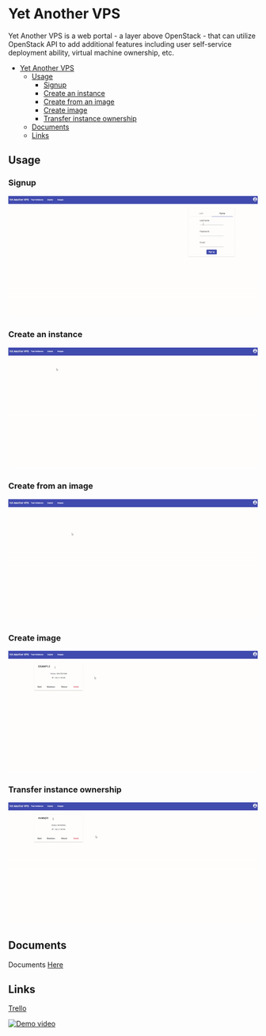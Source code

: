 # Yet Another VPS

Yet Another VPS is a web portal - a layer above OpenStack - that can utilize OpenStack API to add additional features including user self-service deployment ability, virtual machine ownership, etc.

- [Yet Another VPS](#yet-another-vps)
  - [Usage](#usage)
    - [Signup](#signup)
    - [Create an instance](#create-an-instance)
    - [Create from an image](#create-from-an-image)
    - [Create image](#create-image)
    - [Transfer instance ownership](#transfer-instance-ownership)
  - [Documents](#documents)
  - [Links](#links)

## Usage

### Signup

![Signup](doc/gifs/signup.gif)

### Create an instance

![Deploy Instance](doc/gifs/deploy.gif)

### Create from an image

![Deploy from image](doc/gifs/deploy&#32;from&#32;image.gif)

### Create image

![Create image](doc/gifs/create&#32;image.gif)

### Transfer instance ownership

![Transfer](doc/gifs/transfer.gif)

## Documents

Documents [Here](doc)

## Links

[Trello](https://trello.com/b/FHkfT7ZH/t2ee)

[![Demo video](http://img.youtube.com/vi/AP4eokqmSOM/0.jpg)](http://www.youtube.com/watch?v=AP4eokqmSOM)
